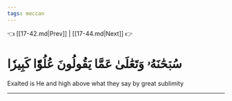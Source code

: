 ```yaml
---
tags: meccan
---
```


👈 [[17-42.md|Prev]] | [[17-44.md|Next]] 👉

# سُبۡحَٰنَهُۥ وَتَعَٰلَىٰ عَمَّا يَقُولُونَ عُلُوّٗا كَبِيرٗا

Exalted is He and high above what they say by great sublimity

---

